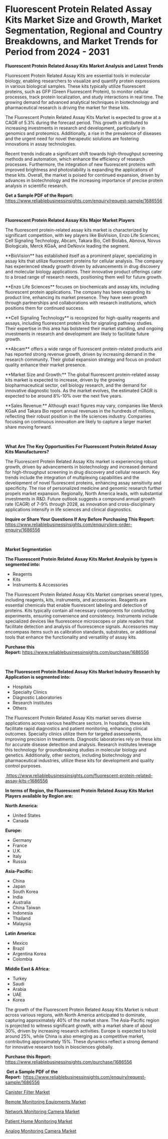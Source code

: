 <p><h1>Fluorescent Protein Related Assay Kits Market Size and Growth, Market Segmentation, Regional and Country Breakdowns, and Market Trends for Period from 2024 -  2031</h1></p><p><strong>Fluorescent Protein Related Assay Kits Market Analysis and Latest Trends</strong></p>
<p><p>Fluorescent Protein Related Assay Kits are essential tools in molecular biology, enabling researchers to visualize and quantify protein expressions in various biological samples. These kits typically utilize fluorescent proteins, such as GFP (Green Fluorescent Protein), to monitor cellular processes, track protein localization, and study interactions in real time. The growing demand for advanced analytical techniques in biotechnology and pharmaceutical research is driving the market for these kits.</p><p>The Fluorescent Protein Related Assay Kits Market is expected to grow at a CAGR of 5.3% during the forecast period. This growth is attributed to increasing investments in research and development, particularly in genomics and proteomics. Additionally, a rise in the prevalence of diseases and the urgent need for novel therapeutic solutions are fostering innovations in assay technologies.</p><p>Recent trends indicate a significant shift towards high-throughput screening methods and automation, which enhance the efficiency of research processes. Furthermore, the integration of new fluorescent proteins with improved brightness and photostability is expanding the applications of these kits. Overall, the market is poised for continued expansion, driven by advances in biotechnology and the increasing importance of precise protein analysis in scientific research.</p></p>
<p><strong>Get a Sample PDF of the Report:&nbsp;</strong> <a href="https://www.reliablebusinessinsights.com/enquiry/request-sample/1686556?utm_campaign=48&utm_medium=2&utm_source=Github&utm_content=ia&utm_term=16102024&utm_id=fluorescent-protein-related-assay-kits">https://www.reliablebusinessinsights.com/enquiry/request-sample/1686556</a></p>
<p>&nbsp;</p>
<p><strong>Fluorescent Protein Related Assay Kits Major Market Players</strong></p>
<p><p>The fluorescent protein-related assay kits market is characterized by significant competition, with key players like BioVision, Enzo Life Sciences, Cell Signaling Technology, Abcam, Takara Bio, Cell Biolabs, Abnova, Novus Biologicals, Merck KGaA, and DeNovix leading the segment.</p><p>**BioVision** has established itself as a prominent player, specializing in assay kits that utilize fluorescent proteins for cellular analysis. The company has experienced steady growth driven by advancements in drug discovery and molecular biology applications. Their innovative product offerings cater to a broad range of research needs, positioning them well for future growth.</p><p>**Enzo Life Sciences** focuses on biochemicals and assay kits, including fluorescent protein applications. The company has been expanding its product line, enhancing its market presence. They have seen growth through partnerships and collaborations with research institutions, which positions them for continued success.</p><p>**Cell Signaling Technology** is recognized for high-quality reagents and assays, including fluorescent protein kits for signaling pathway studies. Their expertise in this area has bolstered their market standing, and ongoing investments in research and development are likely to facilitate future growth.</p><p>**Abcam** offers a wide range of fluorescent protein-related products and has reported strong revenue growth, driven by increasing demand in the research community. Their global expansion strategy and focus on product quality enhance their market presence.</p><p>**Market Size and Growth:** The global fluorescent protein-related assay kits market is expected to increase, driven by the growing biopharmaceutical sector, cell biology research, and the demand for innovative diagnostic tools. As the market evolves, the estimated CAGR is expected to be around 8%-10% over the next five years.</p><p>**Sales Revenue:** Although exact figures may vary, companies like Merck KGaA and Takara Bio report annual revenues in the hundreds of millions, reflecting their robust position in the life sciences industry. Companies focusing on continuous innovation are likely to capture a larger market share moving forward.</p></p>
<p>&nbsp;</p>
<p><strong>What Are The Key Opportunities For Fluorescent Protein Related Assay Kits Manufacturers?</strong></p>
<p><p>The Fluorescent Protein Related Assay Kits market is experiencing robust growth, driven by advancements in biotechnology and increased demand for high-throughput screening in drug discovery and cellular research. Key trends include the integration of multiplexing capabilities and the development of novel fluorescent proteins, enhancing assay sensitivity and specificity. The rise of personalized medicine and genomic research further propels market expansion. Regionally, North America leads, with substantial investments in R&D. Future outlook suggests a compound annual growth rate (CAGR) of 7-9% through 2028, as innovation and cross-disciplinary applications intensify in life sciences and clinical diagnostics.</p></p>
<p><strong>Inquire or Share Your Questions If Any Before Purchasing This Report:</strong> <a href="https://www.reliablebusinessinsights.com/enquiry/pre-order-enquiry/1686556?utm_campaign=48&utm_medium=2&utm_source=Github&utm_content=ia&utm_term=16102024&utm_id=fluorescent-protein-related-assay-kits">https://www.reliablebusinessinsights.com/enquiry/pre-order-enquiry/1686556</a></p>
<p>&nbsp;</p>
<p><strong>Market Segmentation</strong></p>
<p><strong>The Fluorescent Protein Related Assay Kits Market Analysis by types is segmented into:</strong></p>
<p><ul><li>Reagents</li><li>Kits</li><li>Instruments & Accessories</li></ul></p>
<p><p>The Fluorescent Protein Related Assay Kits Market comprises several types, including reagents, kits, instruments, and accessories. Reagents are essential chemicals that enable fluorescent labeling and detection of proteins. Kits typically contain all necessary components for conducting experiments, ensuring convenience and consistency. Instruments include specialized devices like fluorescence microscopes or plate readers that facilitate detection and analysis of fluorescence signals. Accessories may encompass items such as calibration standards, substrates, or additional tools that enhance the functionality and versatility of assay kits.</p></p>
<p><strong>Purchase this Report:&nbsp;</strong><a href="https://www.reliablebusinessinsights.com/purchase/1686556?utm_campaign=48&utm_medium=2&utm_source=Github&utm_content=ia&utm_term=16102024&utm_id=fluorescent-protein-related-assay-kits">https://www.reliablebusinessinsights.com/purchase/1686556</a></p>
<p>&nbsp;</p>
<p><strong>The Fluorescent Protein Related Assay Kits Market Industry Research by Application is segmented into:</strong></p>
<p><ul><li>Hospitals</li><li>Specialty Clinics</li><li>Diagnostic Laboratories</li><li>Research Institutes</li><li>Others</li></ul></p>
<p><p>The Fluorescent Protein Related Assay Kits market serves diverse applications across various healthcare sectors. In hospitals, these kits facilitate rapid diagnostics and patient monitoring, enhancing clinical outcomes. Specialty clinics utilize them for targeted assessments, improving precision in treatments. Diagnostic laboratories rely on these kits for accurate disease detection and analysis. Research institutes leverage this technology for groundbreaking studies in molecular biology and genetics. Additionally, other sectors, including biotechnology and pharmaceutical industries, utilize these kits for development and quality control purposes.</p></p>
<p><a href="https://www.reliablebusinessinsights.com/fluorescent-protein-related-assay-kits-r1686556?utm_campaign=48&utm_medium=2&utm_source=Github&utm_content=ia&utm_term=16102024&utm_id=fluorescent-protein-related-assay-kits">&nbsp;https://www.reliablebusinessinsights.com/fluorescent-protein-related-assay-kits-r1686556</a></p>
<p><strong>In terms of Region, the Fluorescent Protein Related Assay Kits Market Players available by Region are:</strong></p>
<p>
    <p> <strong> North America: </strong>
        <ul>
            <li>United States</li>
            <li>Canada</li>
        </ul>
        </p> 
    <p> <strong> Europe: </strong>
        <ul>
            <li>Germany</li>
            <li>France</li>
            <li>U.K.</li>
            <li>Italy</li>
            <li>Russia</li>
        </ul>
        </p> 
    <p> <strong> Asia-Pacific: </strong>
        <ul>
            <li>China</li>
            <li>Japan</li>
            <li>South Korea</li>
            <li>India</li>
            <li>Australia</li>
            <li>China Taiwan</li>
            <li>Indonesia</li>
            <li>Thailand</li>
            <li>Malaysia</li>
        </ul>
        </p> 
    <p> <strong> Latin America: </strong>
        <ul>
            <li>Mexico</li>
            <li>Brazil</li>
            <li>Argentina Korea</li>
            <li>Colombia</li>
        </ul>
        </p> 
    <p> <strong> Middle East & Africa: </strong>
        <ul>
            <li>Turkey</li>
            <li>Saudi</li>
            <li>Arabia</li>
            <li>UAE</li>
            <li>Korea</li>
        </ul>
    </p>
    </p>
<p><p>The growth of the Fluorescent Protein Related Assay Kits Market is robust across various regions, with North America anticipated to dominate, capturing approximately 40% of the market share. The Asia-Pacific region is projected to witness significant growth, with a market share of about 30%, driven by increasing research activities. Europe is expected to hold around 25%, while China is also emerging as a competitive market, contributing approximately 15%. These dynamics reflect a strong demand for innovative research tools in biosciences globally.</p></p>
<p><strong>Purchase this Report: </strong><a href="https://www.reliablebusinessinsights.com/purchase/1686556?utm_campaign=48&utm_medium=2&utm_source=Github&utm_content=ia&utm_term=16102024&utm_id=fluorescent-protein-related-assay-kits">https://www.reliablebusinessinsights.com/purchase/1686556</a></p>
<p>&nbsp;<strong>Get a Sample PDF of the Report:&nbsp;&nbsp;</strong><a href="https://www.reliablebusinessinsights.com/enquiry/request-sample/1686556?utm_campaign=48&utm_medium=2&utm_source=Github&utm_content=ia&utm_term=16102024&utm_id=fluorescent-protein-related-assay-kits">https://www.reliablebusinessinsights.com/enquiry/request-sample/1686556</a></p>
<p><strong></strong></p>
<p><p><a href="https://issuu.com/reportprime-2/docs/canister-filter-market-size-2030.pp_b8f056e6de8323?utm_campaign=48&utm_medium=2&utm_source=Github&utm_content=ia&utm_term=16102024&utm_id=fluorescent-protein-related-assay-kits">Canister Filter Market</a></p><p><a href="https://github.com/alesiasc0na/Market-Research-Report-List-1/blob/main/remote-monitoring-equipments-market.md?utm_campaign=48&utm_medium=2&utm_source=Github&utm_content=ia&utm_term=16102024&utm_id=fluorescent-protein-related-assay-kits">Remote Monitoring Equipments Market</a></p><p><a href="https://www.linkedin.com/pulse/investing-network-monitoring-camera-market-trends-leading-products-vbphc?trk=public_post_embed_feed-article-content&utm_campaign=48&utm_medium=2&utm_source=Github&utm_content=ia&utm_term=16102024&utm_id=fluorescent-protein-related-assay-kits">Network Monitoring Camera Market</a></p><p><a href="https://github.com/WayneHopkins413/Market-Research-Report-List-1/blob/main/patient-home-monitoring-market.md?utm_campaign=48&utm_medium=2&utm_source=Github&utm_content=ia&utm_term=16102024&utm_id=fluorescent-protein-related-assay-kits">Patient Home Monitoring Market</a></p><p><a href="https://www.linkedin.com/pulse/strategic-roadmap-global-analog-monitoring-camera-market-insights-nribc?trk=public_post_embed_feed-article-content&utm_campaign=48&utm_medium=2&utm_source=Github&utm_content=ia&utm_term=16102024&utm_id=fluorescent-protein-related-assay-kits">Analog Monitoring Camera Market</a></p></p>